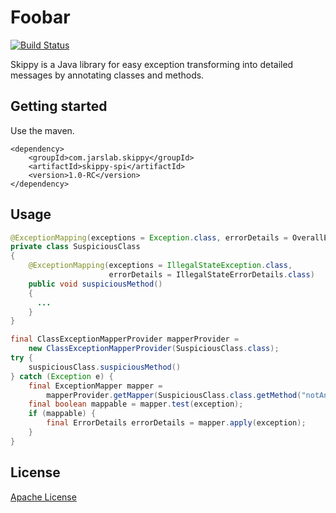 # Foobar
[![Build Status](https://travis-ci.org/jarslab/skippy.svg?branch=master)](https://travis-ci.org/jarslab/skippy)

Skippy is a Java library for easy exception transforming into detailed messages by annotating
classes and methods.

## Getting started

Use the maven.

```
<dependency>
    <groupId>com.jarslab.skippy</groupId>
    <artifactId>skippy-spi</artifactId>
    <version>1.0-RC</version>
</dependency>
```

## Usage

```java
@ExceptionMapping(exceptions = Exception.class, errorDetails = OverallErrorDetails.class)
private class SuspiciousClass
{
    @ExceptionMapping(exceptions = IllegalStateException.class,
                      errorDetails = IllegalStateErrorDetails.class)
    public void suspiciousMethod()
    {
      ...
    }
}

final ClassExceptionMapperProvider mapperProvider =
    new ClassExceptionMapperProvider(SuspiciousClass.class);
try {
    suspiciousClass.suspiciousMethod()
} catch (Exception e) {
    final ExceptionMapper mapper =
        mapperProvider.getMapper(SuspiciousClass.class.getMethod("notAnnotatedMethod"));
    final boolean mappable = mapper.test(exception);
    if (mappable) {
        final ErrorDetails errorDetails = mapper.apply(exception);
    }
}
```

## License
[Apache License](https://www.apache.org/licenses/LICENSE-2.0.txt)